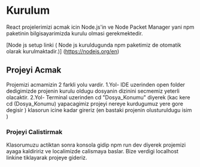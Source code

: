 # Kurulum

React projelerimizi acmak icin Node.js'in  ve Node Packet Manager yani npm paketinin bilgisayarimizda kurulu olmasi gerekmektedir.

[Node js setup linki ( Node js kuruldugunda npm paketimiz de otomatik olarak kurulmaktadir.)] (https://nodejs.org/en)

## Projeyi Acmak

Projemizi acmamizin 2 farkli yolu vardir. 
1.Yol- IDE uzerinden open folder dedigimizde projenin kurulu oldugu dosyanin dizinini secmemiz yeterli olacaktir.
2.Yol- Terminal uzerinden cd "Dosya_Konumu" diyerek (kac kere cd (Dosya_Konumu) yapacagimiz projeyi nereye kurdugumuz yere gore degisir ) klasorun icine kadar gireriz (en bastaki projenin olusturuldugu isim )


### Projeyi Calistirmak 

Klasorumuzu actiktan sonra konsola gidip npm run dev diyerek projemizi ayaga kaldiririz ve localimizde calismaya baslar. Bize verdigi localhost linkine tiklayarak projeye gideriz.